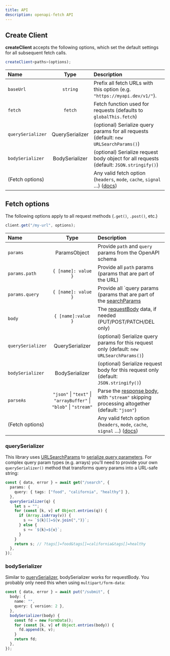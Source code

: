 ```yaml
---
title: API
description: openapi-fetch API
---
```


## Create Client

**createClient** accepts the following options, which set the default settings for all subsequent fetch calls.

```ts
createClient<paths>(options);
```

| Name              |      Type       | Description                                                                                                                                                                                   |
| :---------------- | :-------------: | :-------------------------------------------------------------------------------------------------------------------------------------------------------------------------------------------- |
| `baseUrl`         |    `string`     | Prefix all fetch URLs with this option (e.g. `"https://myapi.dev/v1/"`).                                                                                                                      |
| `fetch`           |     `fetch`     | Fetch function used for requests (defaults to `globalThis.fetch`)                                                                                                                             |
| `querySerializer` | QuerySerializer | (optional) Serialize query params for all requests (default: `new URLSearchParams()`)                                                                                                         |
| `bodySerializer`  | BodySerializer  | (optional) Serialize request body object for all requests (default: `JSON.stringify()`)                                                                                                       |
| (Fetch options)   |                 | Any valid fetch option (`headers`, `mode`, `cache`, `signal` …) (<a href="https://developer.mozilla.org/en-US/docs/Web/API/fetch#options" target="_blank" rel="noopener noreferrer">docs</a>) |

## Fetch options

The following options apply to all request methods (`.get()`, `.post()`, etc.)

```ts
client.get("/my-url", options);
```

| Name              |                               Type                                | Description                                                                                                                                                                                                        |
| :---------------- | :---------------------------------------------------------------: | :----------------------------------------------------------------------------------------------------------------------------------------------------------------------------------------------------------------- |
| `params`          |                           ParamsObject                            | Provide `path` and `query` params from the OpenAPI schema                                                                                                                                                          |
| `params.path`     |                        `{ [name]: value }`                        | Provide all `path` params (params that are part of the URL)                                                                                                                                                        |
| `params.query`    |                        `{ [name]: value }`                        | Provide all `query params (params that are part of the <a href="https://developer.mozilla.org/en-US/docs/Web/API/URL/searchParams" target="_blank" rel="noopener noreferrer">searchParams</a>                      |
| `body`            |                        `{ [name]:value }`                         | The <a href="https://spec.openapis.org/oas/latest.html#request-body-object" target="_blank" rel="noopener noreferrer">requestBody</a> data, if needed (PUT/POST/PATCH/DEL only)                                    |
| `querySerializer` |                          QuerySerializer                          | (optional) Serialize query params for this request only (default: `new URLSearchParams()`)                                                                                                                         |
| `bodySerializer`  |                          BodySerializer                           | (optional) Serialize request body for this request only (default: `JSON.stringify()`)                                                                                                                              |
| `parseAs`         | `"json"` \| `"text"` \| `"arrayBuffer"` \| `"blob"` \| `"stream"` | Parse the <a href="https://developer.mozilla.org/en-US/docs/Web/API/Response/body" target="_blank" rel="noopener noreferrer">response body</a>, with `"stream"` skipping processing altogether (default: `"json"`) |
| (Fetch options)   |                                                                   | Any valid fetch option (`headers`, `mode`, `cache`, `signal` …) (<a href="https://developer.mozilla.org/en-US/docs/Web/API/fetch#options" target="_blank" rel="noopener noreferrer">docs</a>)                      |

### querySerializer

This library uses <a href="https://developer.mozilla.org/en-US/docs/Web/API/URLSearchParams" target="_blank" rel="noopener noreferrer">URLSearchParams</a> to <a href="https://swagger.io/docs/specification/serialization/" target="_blank" rel="noopener noreferrer">serialize query parameters</a>. For complex query param types (e.g. arrays) you’ll need to provide your own `querySerializer()` method that transforms query params into a URL-safe string:

```ts
const { data, error } = await get("/search", {
  params: {
    query: { tags: ["food", "california", "healthy"] },
  },
  querySerializer(q) {
    let s = "";
    for (const [k, v] of Object.entries(q)) {
      if (Array.isArray(v)) {
        s += `${k}[]=${v.join(",")}`;
      } else {
        s += `${k}=${v}`;
      }
    }
    return s; // ?tags[]=food&tags[]=california&tags[]=healthy
  },
});
```

### bodySerializer

Similar to [querySerializer](#querySerializer), bodySerializer works for requestBody. You probably only need this when using `multipart/form-data`:

```ts
const { data, error } = await put("/submit", {
  body: {
    name: "",
    query: { version: 2 },
  },
  bodySerializer(body) {
    const fd = new FormData();
    for (const [k, v] of Object.entries(body)) {
      fd.append(k, v);
    }
    return fd;
  },
});
```
